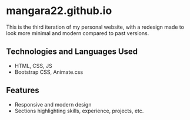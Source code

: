 # mangara22.github.io
This is the third iteration of my personal website, with a redesign made to look more minimal and modern compared to past versions.

## Technologies and Languages Used
- HTML, CSS, JS
- Bootstrap CSS, Animate.css

## Features
- Responsive and modern design
- Sections highlighting skills, experience, projects, etc.
